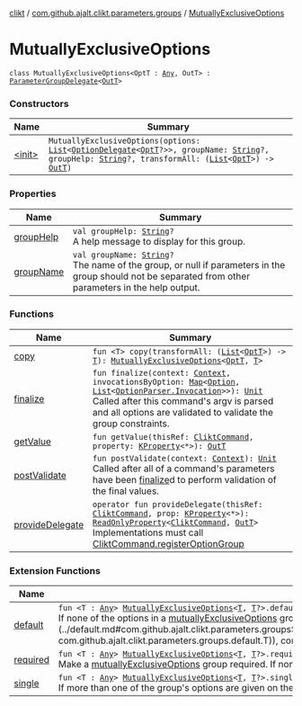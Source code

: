 [clikt](../../index.md) / [com.github.ajalt.clikt.parameters.groups](../index.md) / [MutuallyExclusiveOptions](./index.md)

# MutuallyExclusiveOptions

`class MutuallyExclusiveOptions<OptT : `[`Any`](https://kotlinlang.org/api/latest/jvm/stdlib/kotlin/-any/index.html)`, OutT> : `[`ParameterGroupDelegate`](../-parameter-group-delegate/index.md)`<`[`OutT`](index.md#OutT)`>`

### Constructors

| Name | Summary |
|---|---|
| [&lt;init&gt;](-init-.md) | `MutuallyExclusiveOptions(options: `[`List`](https://kotlinlang.org/api/latest/jvm/stdlib/kotlin.collections/-list/index.html)`<`[`OptionDelegate`](../../com.github.ajalt.clikt.parameters.options/-option-delegate/index.md)`<`[`OptT`](index.md#OptT)`?>>, groupName: `[`String`](https://kotlinlang.org/api/latest/jvm/stdlib/kotlin/-string/index.html)`?, groupHelp: `[`String`](https://kotlinlang.org/api/latest/jvm/stdlib/kotlin/-string/index.html)`?, transformAll: (`[`List`](https://kotlinlang.org/api/latest/jvm/stdlib/kotlin.collections/-list/index.html)`<`[`OptT`](index.md#OptT)`>) -> `[`OutT`](index.md#OutT)`)` |

### Properties

| Name | Summary |
|---|---|
| [groupHelp](group-help.md) | `val groupHelp: `[`String`](https://kotlinlang.org/api/latest/jvm/stdlib/kotlin/-string/index.html)`?`<br>A help message to display for this group. |
| [groupName](group-name.md) | `val groupName: `[`String`](https://kotlinlang.org/api/latest/jvm/stdlib/kotlin/-string/index.html)`?`<br>The name of the group, or null if parameters in the group should not be separated from other parameters in the help output. |

### Functions

| Name | Summary |
|---|---|
| [copy](copy.md) | `fun <T> copy(transformAll: (`[`List`](https://kotlinlang.org/api/latest/jvm/stdlib/kotlin.collections/-list/index.html)`<`[`OptT`](index.md#OptT)`>) -> `[`T`](copy.md#T)`): `[`MutuallyExclusiveOptions`](./index.md)`<`[`OptT`](index.md#OptT)`, `[`T`](copy.md#T)`>` |
| [finalize](finalize.md) | `fun finalize(context: `[`Context`](../../com.github.ajalt.clikt.core/-context/index.md)`, invocationsByOption: `[`Map`](https://kotlinlang.org/api/latest/jvm/stdlib/kotlin.collections/-map/index.html)`<`[`Option`](../../com.github.ajalt.clikt.parameters.options/-option/index.md)`, `[`List`](https://kotlinlang.org/api/latest/jvm/stdlib/kotlin.collections/-list/index.html)`<`[`OptionParser.Invocation`](../../com.github.ajalt.clikt.parsers/-option-parser/-invocation/index.md)`>>): `[`Unit`](https://kotlinlang.org/api/latest/jvm/stdlib/kotlin/-unit/index.html)<br>Called after this command's argv is parsed and all options are validated to validate the group constraints. |
| [getValue](get-value.md) | `fun getValue(thisRef: `[`CliktCommand`](../../com.github.ajalt.clikt.core/-clikt-command/index.md)`, property: `[`KProperty`](https://kotlinlang.org/api/latest/jvm/stdlib/kotlin.reflect/-k-property/index.html)`<*>): `[`OutT`](index.md#OutT) |
| [postValidate](post-validate.md) | `fun postValidate(context: `[`Context`](../../com.github.ajalt.clikt.core/-context/index.md)`): `[`Unit`](https://kotlinlang.org/api/latest/jvm/stdlib/kotlin/-unit/index.html)<br>Called after all of a command's parameters have been [finalize](../-parameter-group/finalize.md)d to perform validation of the final values. |
| [provideDelegate](provide-delegate.md) | `operator fun provideDelegate(thisRef: `[`CliktCommand`](../../com.github.ajalt.clikt.core/-clikt-command/index.md)`, prop: `[`KProperty`](https://kotlinlang.org/api/latest/jvm/stdlib/kotlin.reflect/-k-property/index.html)`<*>): `[`ReadOnlyProperty`](https://kotlinlang.org/api/latest/jvm/stdlib/kotlin.properties/-read-only-property/index.html)`<`[`CliktCommand`](../../com.github.ajalt.clikt.core/-clikt-command/index.md)`, `[`OutT`](index.md#OutT)`>`<br>Implementations must call [CliktCommand.registerOptionGroup](../../com.github.ajalt.clikt.core/-clikt-command/register-option-group.md) |

### Extension Functions

| Name | Summary |
|---|---|
| [default](../default.md) | `fun <T : `[`Any`](https://kotlinlang.org/api/latest/jvm/stdlib/kotlin/-any/index.html)`> `[`MutuallyExclusiveOptions`](./index.md)`<`[`T`](../default.md#T)`, `[`T`](../default.md#T)`?>.default(value: `[`T`](../default.md#T)`): `[`MutuallyExclusiveOptions`](./index.md)`<`[`T`](../default.md#T)`, `[`T`](../default.md#T)`>`<br>If none of the options in a [mutuallyExclusiveOptions](../mutually-exclusive-options.md) group are given on the command line, us [value](../default.md#com.github.ajalt.clikt.parameters.groups$default(com.github.ajalt.clikt.parameters.groups.MutuallyExclusiveOptions((com.github.ajalt.clikt.parameters.groups.default.T, com.github.ajalt.clikt.parameters.groups.default.T)), com.github.ajalt.clikt.parameters.groups.default.T)/value) for the group. |
| [required](../required.md) | `fun <T : `[`Any`](https://kotlinlang.org/api/latest/jvm/stdlib/kotlin/-any/index.html)`> `[`MutuallyExclusiveOptions`](./index.md)`<`[`T`](../required.md#T)`, `[`T`](../required.md#T)`?>.required(): `[`MutuallyExclusiveOptions`](./index.md)`<`[`T`](../required.md#T)`, `[`T`](../required.md#T)`>`<br>Make a [mutuallyExclusiveOptions](../mutually-exclusive-options.md) group required. If none of the options in the group are given, a [UsageError](../../com.github.ajalt.clikt.core/-usage-error/index.md) is thrown. |
| [single](../single.md) | `fun <T : `[`Any`](https://kotlinlang.org/api/latest/jvm/stdlib/kotlin/-any/index.html)`> `[`MutuallyExclusiveOptions`](./index.md)`<`[`T`](../single.md#T)`, `[`T`](../single.md#T)`?>.single(): `[`MutuallyExclusiveOptions`](./index.md)`<`[`T`](../single.md#T)`, `[`T`](../single.md#T)`?>`<br>If more than one of the group's options are given on the command line, throw a [MutuallyExclusiveGroupException](../../com.github.ajalt.clikt.core/-mutually-exclusive-group-exception/index.md) |
